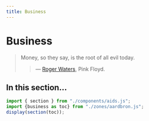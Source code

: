 ```yaml
---
title: Business
---
```


# Business
> Money, so they say, is the root of all evil today.
> > — [Roger Waters](https://en.wikipedia.org/wiki/Money_(Pink_Floyd_song)), Pink Floyd.
## In this section…
~~~js
import { section } from "./components/aids.js";
import {business as toc} from "./zones/aardbron.js";
display(section(toc));
~~~